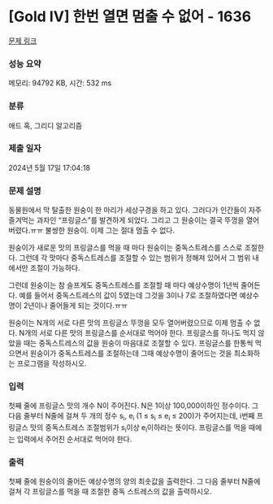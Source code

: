 # [Gold IV] 한번 열면 멈출 수 없어 - 1636 

[문제 링크](https://www.acmicpc.net/problem/1636) 

### 성능 요약

메모리: 94792 KB, 시간: 532 ms

### 분류

애드 혹, 그리디 알고리즘

### 제출 일자

2024년 5월 17일 17:04:18

### 문제 설명

<p>동물원에서 막 탈출한 원숭이 한 마리가 세상구경을 하고 있다. 그러다가 인간들이 자주 즐겨먹는 과자인 “프링글스”를 발견하게 되었다. 그리고 그 원숭이는 결국 뚜껑을 열어버렸다.ㅠㅠ 불쌍한 원숭이. 이제 그는 절대 멈출 수 없다.</p>

<p>원숭이가 새로운 맛의 프링글스를 먹을 때 마다 원숭이는 중독스트레스를 스스로 조절한다. 그런데 각 맛마다 중독스트레스를 조절할 수 있는 범위가 정해져 있어서 그 범위 내에서만 조절이 가능하다.</p>

<p>그런데 원숭이는 참 슬프게도 중독스트레스를 조절할 때 마다 예상수명이 1년씩 줄어든다. 예를 들어서 중독스트레스의 값이 5였는데 그것을 3이나 7로 조절하였다면 예상수명이 2년이나 줄어들게 되는 것이다.ㅠㅠ</p>

<p>원숭이는 N개의 서로 다른 맛의 프링글스 뚜껑을 모두 열어버렸으므로 이제 멈출 수 없다. N개의 서로 다른 맛의 프링글스를 순서대로 먹어야 한다. 프링글스를 하나도 먹지 않았을 때는 중독스트레스의 값을 원숭이 마음대로 조절할 수 있다. 프링글스를 한통씩 먹으면서 원숭이가 중독스트레스를 조절하는데 그때 예상수명이 줄어드는 것을 최소화하는 프로그램을 작성하시오.</p>

### 입력 

 <p>첫째 줄에 프링글스 맛의 개수 N이 주어진다. N은 1이상 100,000이하인 정수이다. 그 다음 줄부터 N줄에 걸쳐 두 개의 정수 s<sub>i</sub>, e<sub>i</sub> (1 ≤ s<sub>i</sub> ≤ e<sub>i</sub> ≤ 200)가 주어지는데, i번째 프링글스 맛의 중독스트레스 조절범위가 s<sub>i</sub>이상 e<sub>i</sub>이하라는 뜻이다. 프링글스를 먹을 때에는 입력에서 주어진 순서대로 먹어야 한다.</p>

### 출력 

 <p>첫째 줄에 원숭이의 줄어든 예상수명의 양의 최솟값을 출력한다. 그 다음 줄부터 N줄에 걸쳐 각 프링글스를 먹을 때 조절한 중독 스트레스의 값을 출력하시오.</p>

